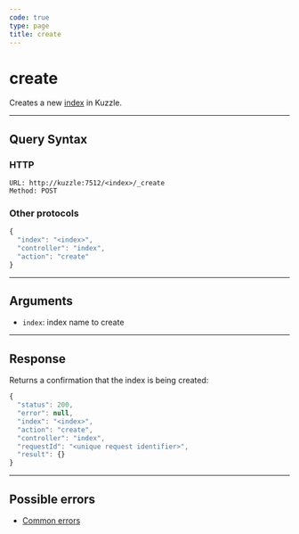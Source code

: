 ```yaml
---
code: true
type: page
title: create
---
```


# create



Creates a new [index](/core/2/guides/essentials/store-access-data) in Kuzzle.

---

## Query Syntax

### HTTP

```http
URL: http://kuzzle:7512/<index>/_create
Method: POST
```

### Other protocols

```js
{
  "index": "<index>",
  "controller": "index",
  "action": "create"
}
```

---

## Arguments

- `index`: index name to create

---

## Response

Returns a confirmation that the index is being created:

```js
{
  "status": 200,
  "error": null,
  "index": "<index>",
  "action": "create",
  "controller": "index",
  "requestId": "<unique request identifier>",
  "result": {}
}
```

---

## Possible errors

- [Common errors](/core/2/api/essentials/errors#common-errors)
